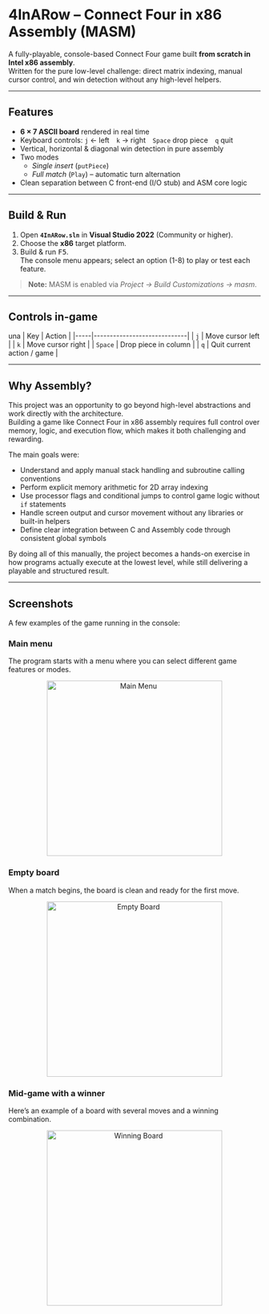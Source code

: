 # 4InARow – Connect Four in x86 Assembly (MASM)

A fully-playable, console-based Connect Four game built **from scratch in Intel x86 assembly**.  
Written for the pure low-level challenge: direct matrix indexing, manual cursor control, and win detection without any high-level helpers.

---

## Features

- **6 × 7 ASCII board** rendered in real time  
- Keyboard controls: `j` ← left `k` → right `Space` drop piece `q` quit  
- Vertical, horizontal & diagonal win detection in pure assembly  
- Two modes  
  - *Single insert* (`putPiece`)  
  - *Full match* (`Play`) – automatic turn alternation  
- Clean separation between C front-end (I/O stub) and ASM core logic

---

## Build & Run

1. Open **`4InARow.sln`** in **Visual Studio 2022** (Community or higher).  
2. Choose the **x86** target platform.  
3. Build & run <kbd>F5</kbd>.  
   The console menu appears; select an option (1-8) to play or test each feature.

> **Note:** MASM is enabled via *Project → Build Customizations → masm*.

---

## Controls in-game
una 
| Key | Action                      |
|-----|-----------------------------|
| `j` | Move cursor left            |
| `k` | Move cursor right           |
| `Space` | Drop piece in column |
| `q` | Quit current action / game |

---

## Why Assembly?

This project was an opportunity to go beyond high-level abstractions and work directly with the architecture.  
Building a game like Connect Four in x86 assembly requires full control over memory, logic, and execution flow, which makes it both challenging and rewarding.

The main goals were:

- Understand and apply manual stack handling and subroutine calling conventions  
- Perform explicit memory arithmetic for 2D array indexing 
- Use processor flags and conditional jumps to control game logic without `if` statements  
- Handle screen output and cursor movement without any libraries or built-in helpers  
- Define clear integration between C and Assembly code through consistent global symbols

By doing all of this manually, the project becomes a hands-on exercise in how programs actually execute at the lowest level, while still delivering a playable and structured result.

---

## Screenshots

A few examples of the game running in the console:

### Main menu
The program starts with a menu where you can select different game features or modes.

<p align="center">
  <img width="350" alt="Main Menu" src="https://github.com/user-attachments/assets/d0ae0ee4-69a7-491a-98d4-ae6a2fc94184" />
</p>

### Empty board
When a match begins, the board is clean and ready for the first move.

<p align="center">
  <img width="350" alt="Empty Board" src="https://github.com/user-attachments/assets/afd918fc-5518-46a9-940c-ba1313bdd969" />
</p>

### Mid-game with a winner
Here’s an example of a board with several moves and a winning combination.

<p align="center">
  <img width="350" alt="Winning Board" src="https://github.com/user-attachments/assets/4ab9b831-0dd0-41fa-981e-5f81f8af4587" />
</p>



